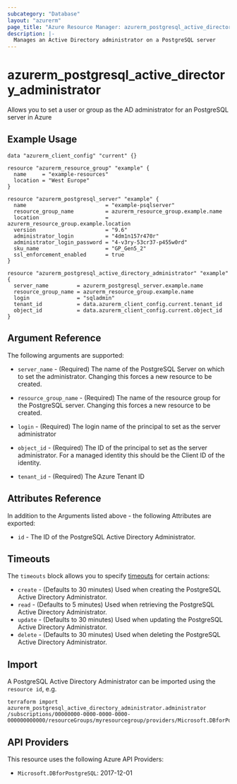 ```yaml
---
subcategory: "Database"
layout: "azurerm"
page_title: "Azure Resource Manager: azurerm_postgresql_active_directory_administrator"
description: |-
  Manages an Active Directory administrator on a PostgreSQL server
---
```


# azurerm_postgresql_active_directory_administrator

Allows you to set a user or group as the AD administrator for an PostgreSQL server in Azure

## Example Usage

```hcl
data "azurerm_client_config" "current" {}

resource "azurerm_resource_group" "example" {
  name     = "example-resources"
  location = "West Europe"
}

resource "azurerm_postgresql_server" "example" {
  name                         = "example-psqlserver"
  resource_group_name          = azurerm_resource_group.example.name
  location                     = azurerm_resource_group.example.location
  version                      = "9.6"
  administrator_login          = "4dm1n157r470r"
  administrator_login_password = "4-v3ry-53cr37-p455w0rd"
  sku_name                     = "GP_Gen5_2"
  ssl_enforcement_enabled      = true
}

resource "azurerm_postgresql_active_directory_administrator" "example" {
  server_name         = azurerm_postgresql_server.example.name
  resource_group_name = azurerm_resource_group.example.name
  login               = "sqladmin"
  tenant_id           = data.azurerm_client_config.current.tenant_id
  object_id           = data.azurerm_client_config.current.object_id
}
```

## Argument Reference

The following arguments are supported:

* `server_name` - (Required) The name of the PostgreSQL Server on which to set the administrator. Changing this forces a new resource to be created.

* `resource_group_name` - (Required) The name of the resource group for the PostgreSQL server. Changing this forces a new resource to be created.

* `login` - (Required) The login name of the principal to set as the server administrator

* `object_id` - (Required) The ID of the principal to set as the server administrator. For a managed identity this should be the Client ID of the identity.

* `tenant_id` - (Required) The Azure Tenant ID

## Attributes Reference

In addition to the Arguments listed above - the following Attributes are exported:

* `id` - The ID of the PostgreSQL Active Directory Administrator.

## Timeouts

The `timeouts` block allows you to specify [timeouts](https://www.terraform.io/language/resources/syntax#operation-timeouts) for certain actions:

* `create` - (Defaults to 30 minutes) Used when creating the PostgreSQL Active Directory Administrator.
* `read` - (Defaults to 5 minutes) Used when retrieving the PostgreSQL Active Directory Administrator.
* `update` - (Defaults to 30 minutes) Used when updating the PostgreSQL Active Directory Administrator.
* `delete` - (Defaults to 30 minutes) Used when deleting the PostgreSQL Active Directory Administrator.

## Import

A PostgreSQL Active Directory Administrator can be imported using the `resource id`, e.g.

```shell
terraform import azurerm_postgresql_active_directory_administrator.administrator /subscriptions/00000000-0000-0000-0000-000000000000/resourceGroups/myresourcegroup/providers/Microsoft.DBforPostgreSQL/servers/myserver
```

## API Providers
<!-- This section is generated, changes will be overwritten -->
This resource uses the following Azure API Providers:

* `Microsoft.DBforPostgreSQL`: 2017-12-01
